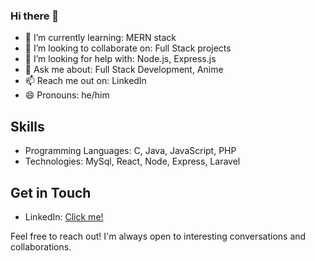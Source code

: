 ### Hi there 👋

- 🌱 I’m currently learning: MERN stack
- 👯 I’m looking to collaborate on: Full Stack projects
- 🤔 I’m looking for help with: Node.js, Express.js
- 💬 Ask me about: Full Stack Development, Anime
- 📫 Reach me out on: LinkedIn
- 😄 Pronouns: he/him

## Skills
- Programming Languages: C, Java, JavaScript, PHP
- Technologies: MySql, React, Node, Express, Laravel

## Get in Touch
- LinkedIn: [Click me!](https://www.linkedin.com/in/subham-bhandari/)

Feel free to reach out! I'm always open to interesting conversations and collaborations.
